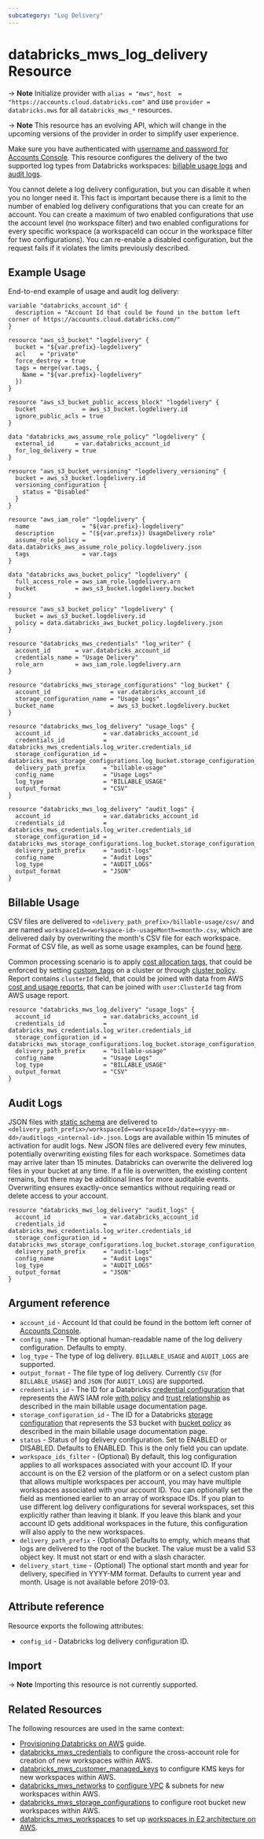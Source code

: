 ```yaml
---
subcategory: "Log Delivery"
---
```

# databricks_mws_log_delivery Resource

-> **Note** Initialize provider with `alias = "mws"`, `host  = "https://accounts.cloud.databricks.com"` and use `provider = databricks.mws` for all `databricks_mws_*` resources.

-> **Note** This resource has an evolving API, which will change in the upcoming versions of the provider in order to simplify user experience.

Make sure you have authenticated with [username and password for Accounts Console](../guides/aws-workspace.md). This resource configures the delivery of the two supported log types from Databricks workspaces: [billable usage logs](https://docs.databricks.com/administration-guide/account-settings/billable-usage-delivery.html) and [audit logs](https://docs.databricks.com/administration-guide/account-settings/audit-logs.html).

You cannot delete a log delivery configuration, but you can disable it when you no longer need it. This fact is important because there is a limit to the number of enabled log delivery configurations that you can create for an account. You can create a maximum of two enabled configurations that use the account level (no workspace filter) and two enabled configurations for every specific workspace (a workspaceId can occur in the workspace filter for two configurations). You can re-enable a disabled configuration, but the request fails if it violates the limits previously described.

## Example Usage

End-to-end example of usage and audit log delivery:

```hcl
variable "databricks_account_id" {
  description = "Account Id that could be found in the bottom left corner of https://accounts.cloud.databricks.com/"
}

resource "aws_s3_bucket" "logdelivery" {
  bucket = "${var.prefix}-logdelivery"
  acl    = "private"
  force_destroy = true
  tags = merge(var.tags, {
    Name = "${var.prefix}-logdelivery"
  })
}

resource "aws_s3_bucket_public_access_block" "logdelivery" {
  bucket             = aws_s3_bucket.logdelivery.id
  ignore_public_acls = true
}

data "databricks_aws_assume_role_policy" "logdelivery" {
  external_id      = var.databricks_account_id
  for_log_delivery = true
}

resource "aws_s3_bucket_versioning" "logdelivery_versioning" {
  bucket = aws_s3_bucket.logdelivery.id
  versioning_configuration {
    status = "Disabled"
  }
}

resource "aws_iam_role" "logdelivery" {
  name               = "${var.prefix}-logdelivery"
  description        = "(${var.prefix}) UsageDelivery role"
  assume_role_policy = data.databricks_aws_assume_role_policy.logdelivery.json
  tags               = var.tags
}

data "databricks_aws_bucket_policy" "logdelivery" {
  full_access_role = aws_iam_role.logdelivery.arn
  bucket           = aws_s3_bucket.logdelivery.bucket
}

resource "aws_s3_bucket_policy" "logdelivery" {
  bucket = aws_s3_bucket.logdelivery.id
  policy = data.databricks_aws_bucket_policy.logdelivery.json
}

resource "databricks_mws_credentials" "log_writer" {
  account_id       = var.databricks_account_id
  credentials_name = "Usage Delivery"
  role_arn         = aws_iam_role.logdelivery.arn
}

resource "databricks_mws_storage_configurations" "log_bucket" {
  account_id                 = var.databricks_account_id
  storage_configuration_name = "Usage Logs"
  bucket_name                = aws_s3_bucket.logdelivery.bucket
}

resource "databricks_mws_log_delivery" "usage_logs" {
  account_id               = var.databricks_account_id
  credentials_id           = databricks_mws_credentials.log_writer.credentials_id
  storage_configuration_id = databricks_mws_storage_configurations.log_bucket.storage_configuration_id
  delivery_path_prefix     = "billable-usage"
  config_name              = "Usage Logs"
  log_type                 = "BILLABLE_USAGE"
  output_format            = "CSV"
}

resource "databricks_mws_log_delivery" "audit_logs" {
  account_id               = var.databricks_account_id
  credentials_id           = databricks_mws_credentials.log_writer.credentials_id
  storage_configuration_id = databricks_mws_storage_configurations.log_bucket.storage_configuration_id
  delivery_path_prefix     = "audit-logs"
  config_name              = "Audit Logs"
  log_type                 = "AUDIT_LOGS"
  output_format            = "JSON"
}
```

## Billable Usage

CSV files are delivered to `<delivery_path_prefix>/billable-usage/csv/` and are named `workspaceId=<workspace-id>-usageMonth=<month>.csv`, which are delivered daily by overwriting the month's CSV file for each workspace. Format of CSV file, as well as some usage examples, can be found [here](https://docs.databricks.com/administration-guide/account-settings/usage.html#download-usage-as-a-csv-file).

Common processing scenario is to apply [cost allocation tags](https://docs.aws.amazon.com/awsaccountbilling/latest/aboutv2/cost-alloc-tags.html), that could be enforced by setting [custom_tags](cluster.md#custom_tags) on a cluster or through [cluster policy](cluster_policy.md). Report contains `clusterId` field, that could be joined with data from AWS [cost and usage reports](https://docs.aws.amazon.com/cur/latest/userguide/cur-create.html), that can be joined with `user:ClusterId` tag from AWS usage report.

```hcl
resource "databricks_mws_log_delivery" "usage_logs" {
  account_id               = var.databricks_account_id
  credentials_id           = databricks_mws_credentials.log_writer.credentials_id
  storage_configuration_id = databricks_mws_storage_configurations.log_bucket.storage_configuration_id
  delivery_path_prefix     = "billable-usage"
  config_name              = "Usage Logs"
  log_type                 = "BILLABLE_USAGE"
  output_format            = "CSV"
}
```

## Audit Logs

JSON files with [static schema](https://docs.databricks.com/administration-guide/account-settings/audit-logs.html#audit-log-schema) are delivered to `<delivery_path_prefix>/workspaceId=<workspaceId>/date=<yyyy-mm-dd>/auditlogs_<internal-id>.json`. Logs are available within 15 minutes of activation for audit logs. New JSON files are delivered every few minutes, potentially overwriting existing files for each workspace. Sometimes data may arrive later than 15 minutes. Databricks can overwrite the delivered log files in your bucket at any time. If a file is overwritten, the existing content remains, but there may be additional lines for more auditable events. Overwriting ensures exactly-once semantics without requiring read or delete access to your account.

```hcl
resource "databricks_mws_log_delivery" "audit_logs" {
  account_id               = var.databricks_account_id
  credentials_id           = databricks_mws_credentials.log_writer.credentials_id
  storage_configuration_id = databricks_mws_storage_configurations.log_bucket.storage_configuration_id
  delivery_path_prefix     = "audit-logs"
  config_name              = "Audit Logs"
  log_type                 = "AUDIT_LOGS"
  output_format            = "JSON"
}
```

## Argument reference

* `account_id` - Account Id that could be found in the bottom left corner of [Accounts Console](https://accounts.cloud.databricks.com/).
* `config_name` - The optional human-readable name of the log delivery configuration. Defaults to empty.
* `log_type` - The type of log delivery. `BILLABLE_USAGE` and `AUDIT_LOGS` are supported.
* `output_format` - The file type of log delivery. Currently `CSV` (for `BILLABLE_USAGE`) and `JSON` (for `AUDIT_LOGS`) are supported.
* `credentials_id` - The ID for a Databricks [credential configuration](mws_credentials.md) that represents the AWS IAM role [with policy](../data-sources/aws_assume_role_policy.md) and [trust relationship](../data-sources/aws_assume_role_policy.md) as described in the main billable usage documentation page.
* `storage_configuration_id` - The ID for a Databricks [storage configuration](mws_storage_configurations.md) that represents the S3 bucket with [bucket policy](../data-sources/aws_bucket_policy.md) as described in the main billable usage documentation page.
* `status` - Status of log delivery configuration. Set to ENABLED or DISABLED. Defaults to ENABLED. This is the only field you can update.
* `workspace_ids_filter` - (Optional) By default, this log configuration applies to all workspaces associated with your account ID. If your account is on the E2 version of the platform or on a select custom plan that allows multiple workspaces per account, you may have multiple workspaces associated with your account ID. You can optionally set the field as mentioned earlier to an array of workspace IDs. If you plan to use different log delivery configurations for several workspaces, set this explicitly rather than leaving it blank. If you leave this blank and your account ID gets additional workspaces in the future, this configuration will also apply to the new workspaces.
* `delivery_path_prefix` - (Optional) Defaults to empty, which means that logs are delivered to the root of the bucket. The value must be a valid S3 object key. It must not start or end with a slash character.
* `delivery_start_time` - (Optional) The optional start month and year for delivery, specified in YYYY-MM format. Defaults to current year and month. Usage is not available before 2019-03.

## Attribute reference

Resource exports the following attributes:

* `config_id` - Databricks log delivery configuration ID.

## Import

-> **Note** Importing this resource is not currently supported.

## Related Resources

The following resources are used in the same context:

* [Provisioning Databricks on AWS](../guides/aws-workspace.md) guide.
* [databricks_mws_credentials](mws_credentials.md) to configure the cross-account role for creation of new workspaces within AWS.
* [databricks_mws_customer_managed_keys](mws_customer_managed_keys.md) to configure KMS keys for new workspaces within AWS.
* [databricks_mws_networks](mws_networks.md) to [configure VPC](https://docs.databricks.com/administration-guide/cloud-configurations/aws/customer-managed-vpc.html) & subnets for new workspaces within AWS.
* [databricks_mws_storage_configurations](mws_storage_configurations.md) to configure root bucket new workspaces within AWS.
* [databricks_mws_workspaces](mws_workspaces.md) to set up [workspaces in E2 architecture on AWS](https://docs.databricks.com/getting-started/overview.html#e2-architecture-1).
